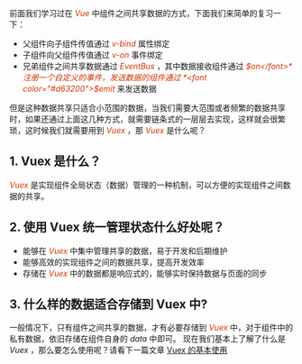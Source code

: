前面我们学习过在 *<font color="#d63200">Vue</font>*  中组件之间共享数据的方式，下面我们来简单的复习一下：
+ 父组件向子组件传值通过 *<font color="#d63200">v-bind</font>* 属性绑定
+ 子组件向父组件传值通过 *<font color="#d63200">v-on</font>* 事件绑定
+ 兄弟组件之间共享数据通过 *<font color="#d63200">EventBus</font>* ，其中数据接收组件通过 *<font color="#d63200">$on</font>*  注册一个自定义的事件，发送数据的组件通过 *<font color="#d63200">$emit</font>* 来发送数据

但是这种数据共享只适合小范围的数据，当我们需要大范围或者频繁的数据共享时，如果还通过上面这几种方式，就需要链条式的一层层去实现，这样就会很繁琐，这时候我们就需要用到 *<font color="#d63200">Vuex</font>* ，那 *<font color="#d63200">Vuex</font>* 是什么呢？
## 1. Vuex 是什么？
*<font color="#d63200">Vuex</font>* 是实现组件全局状态（数据）管理的一种机制，可以方便的实现组件之间数据的共享。
## 2. 使用 Vuex 统一管理状态什么好处呢？
+ 能够在 *<font color="#d63200">Vuex</font>*  中集中管理共享的数据，易于开发和后期维护
+ 能够高效的实现组件之间的数据共享，提高开发效率
+ 存储在 *<font color="#d63200">Vuex</font>*  中的数据都是响应式的，能够实时保持数据与页面的同步
## 3. 什么样的数据适合存储到 Vuex  中?
一般情况下，只有组件之间共享的数据，才有必要存储到 *<font color="#d63200">Vuex</font>*  中，对于组件中的私有数据，依旧存储在组件自身的 *<font>data</font>*  中即可。
现在我们基本上了解了什么是 *<font>Vuex</font>*  ，那么要怎么使用呢？请看下一篇文章 [Vuex 的基本使用](/vue/vuex/base.md)   